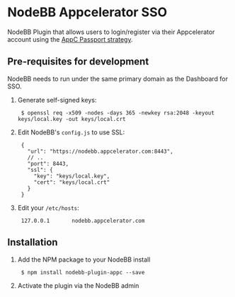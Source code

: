 # NodeBB Appcelerator SSO

NodeBB Plugin that allows users to login/register via their Appcelerator account using the [AppC Passport strategy](https://www.npmjs.com/package/passport-appc).

## Pre-requisites for development

NodeBB needs to run under the same primary domain as the Dashboard for SSO.

1. Generate self-signed keys:

        $ openssl req -x509 -nodes -days 365 -newkey rsa:2048 -keyout keys/local.key -out keys/local.crt

2. Edit NodeBB's `config.js` to use SSL:

        {
          "url": "https://nodebb.appcelerator.com:8443",
          // ..
          "port": 8443,
          "ssl": {
            "key": "keys/local.key",
            "cert": "keys/local.crt"
          }
        }

3. Edit your `/etc/hosts`:

        127.0.0.1       nodebb.appcelerator.com

## Installation

1. Add the NPM package to your NodeBB install

        $ npm install nodebb-plugin-appc --save

2. Activate the plugin via the NodeBB admin
